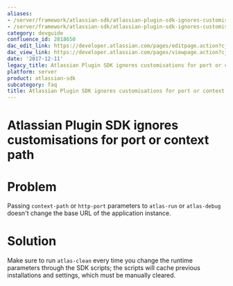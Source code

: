```yaml
---
aliases:
- /server/framework/atlassian-sdk/atlassian-plugin-sdk-ignores-customisations-for-port-or-context-path-2818650.html
- /server/framework/atlassian-sdk/atlassian-plugin-sdk-ignores-customisations-for-port-or-context-path-2818650.md
category: devguide
confluence_id: 2818650
dac_edit_link: https://developer.atlassian.com/pages/editpage.action?cjm=wozere&pageId=2818650
dac_view_link: https://developer.atlassian.com/pages/viewpage.action?cjm=wozere&pageId=2818650
date: '2017-12-11'
legacy_title: Atlassian Plugin SDK ignores customisations for port or context path
platform: server
product: atlassian-sdk
subcategory: faq
title: Atlassian Plugin SDK ignores customisations for port or context path
---
```

# Atlassian Plugin SDK ignores customisations for port or context path

# Problem

Passing `context-path` or `http-port` parameters to `atlas-run` or `atlas-debug` doesn't change the base URL of the application instance.

# Solution

Make sure to run `atlas-clean` every time you change the runtime parameters through the SDK scripts; the scripts will cache previous installations and settings, which must be manually cleared.


























































































































































































































































